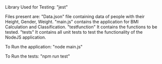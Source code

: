 Library Used for Testing:
"jest"

Files present are:
"Data.json" file containing data of people with their Height, Gender, Weight.
"main.js" contains the application for BMI Calculation and Classification.
"testfunction" It contains the functions to be tested.
"tests" It contains all unit tests to test the functionality of the NodeJS application.

To Run the application:
"node main.js"

To Run the tests:
"npm run test"
